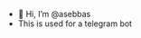 - 👋 Hi, I’m @asebbas
- This is used for a telegram bot
<!---
asebbas/asebbas is a ✨ special ✨ repository because its `README.md` (this file) appears on your GitHub profile.
You can click the Preview link to take a look at your changes.
--->

